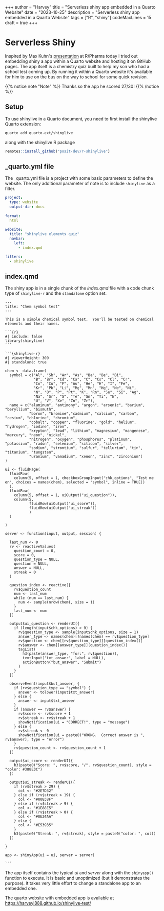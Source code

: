 +++
author = "Harvey"
title = "Serverless shiny app embedded in a Quarto Website"
date = "2023-10-25"
description = "Serverless shiny app embedded in a Quarto Website"
tags = ["R", "shiny"]
codeMaxLines = 15
draft = true
+++

# Serverless Shiny

Inspired by Max Kuhn's [presentation](https://topepo.github.io/2023-r-pharma/#/title-slide) at R/Pharma today I tried out embedding shiny a app within a Quarto website and hosting it on GitHub pages.  The app itself is a chemistry quiz built to help my son who had a school test coming up.  By running it within a Quarto website it's available for him to use on the bus on the way to school for some quick revision.

{{% notice note "Note" %}}
Thanks so the app he scored 27/30!
{{% /notice %}}

## Setup

To use shinylive in a Quarto document, you need to first install the shinylive Quarto extension:

```bash
quarto add quarto-ext/shinylive
```

along with the shinylive R package

```r
remotes::install_github("posit-dev/r-shinylive")
```


## _quarto.yml file

The _quarto.yml file is a project with some basic parameters to define the website.  The only additional parameter of note is to include `shinylive` as a filter.

```yaml
project:
  type: website
  output-dir: docs
  
format: 
  html
  
website:
  title: "shinylive elements quiz"
  navbar:
    left:
      - index.qmd

filters:
  - shinylive
```

## index.qmd

The shiny app is in a single chunk of the *index.qmd* file with a code chunk type of `shinylive-r` and the `standalone` option set.

~~~
---
title: "Chem symbol test"
---

This is a simple chemical symbol test.  You'll be tested on chemical elements and their names.

```{r}
#| include: false
library(shinylive)
```

```{shinylive-r}
#| viewerHeight: 300
#| standalone: true

chem <- data.frame(
  symbol = c("Al", "Sb", "Ar", "As", "Ba", "Be", "Bi", 
             "B", "Br", "Cd", "Ca", "C", "Cs", "Cl", "Cr",
             "Co", "Cu", "F", "Au", "He", "H", "I", "Fe",
             "Kr", "Pb", "Li", "Mg", "Mn", "Hg", "Ne", "Ni",
             "N", "O", "P", "Pt", "K", "Rn", "Se", "Si", "Ag",
             "Na", "Sr", "S", "Te", "Sn", "Ti", "W",
             "U", "V", "Xe", "Zn", "Zr"),
  name = c("aluminum", "antimony", "argon", "arsenic", "barium", "beryllium", "bismuth", 
           "boron", "bromine","cadmium", "calcium", "carbon", "cesium", "chlorine", "chromium",
           "cobalt", "copper", "fluorine", "gold", "helium", "hydrogen", "iodine", "iron",
           "krypton", "lead", "lithium", "magnesium", "mangenese", "mercury", "neon", "nickel",
           "nitrogen", "oxygen", "phosphorus", "platinum", "potassium", "radon", "selenium", "silicon", "silver",
           "sodium", "strontium", "sulfur", "tellurium", "tin", "titanium", "tungsten",
           "uranium", "vanadium", "xenon", "zinc", "zirconium")
)

ui <- fluidPage(
  fluidRow(
    column(5, offset = 1, checkboxGroupInput("chk_options", "Test me on", choices = names(chem), selected = "symbol", inline = TRUE))
  ),
  fluidRow(
    column(5, offset = 1, uiOutput("ui_question")),
    column(5, 
           fluidRow(uiOutput("ui_score")),
           fluidRow(uiOutput("ui_streak"))
           )
  )
  
)

server <- function(input, output, session) {

  last_num <- 0
  rv <- reactiveValues(
    question_count = 0,
    score = 0,
    question_type = NULL,
    question = NULL,
    answer = NULL,
    streak = 0
  )
  
  question_index <- reactive({
    rv$question_count
    num <- last_num
    while (num == last_num) {
      num <- sample(nrow(chem), size = 1)
    }
    last_num <- num
  })
  
  output$ui_question <- renderUI({
    if (length(input$chk_options) > 0) {
      rv$question_type <- sample(input$chk_options, size = 1)
      answer_type <- names(chem)[!names(chem) == rv$question_type]
      rv$question <- chem[[rv$question_type]][question_index()]
      rv$answer <- chem[[answer_type]][question_index()]
      tagList(
        h3(paste(answer_type, "for:", rv$question)),
        textInput("txt_answer", label = NULL),
        actionButton("but_answer", "Submit")
      )
    }
  })
  
  observeEvent(input$but_answer, {
    if (rv$question_type == "symbol") {
      answer <- tolower(input$txt_answer)
    } else {
      answer <- input$txt_answer
    }
    if (answer == rv$answer) {
      rv$score <- rv$score + 1
      rv$streak <- rv$streak + 1
      showNotification(ui = "CORRECT!", type = "message")
    } else {
      rv$streak <- 0
      showNotification(ui = paste0("WRONG.  Correct answer is ", rv$answer), type = "error")
    }
    rv$question_count <- rv$question_count + 1
  })
  
  output$ui_score <- renderUI({
    h3(paste0("Score: ", rv$score, "/", rv$question_count), style = "color: #388E3C")
  })
  
  output$ui_streak <- renderUI({
    if (rv$streak > 29) {
      col <- "#2E7D32"
    } else if (rv$streak > 19) {
      col <- "#00838F"
    } else if (rv$streak > 9) {
      col <- "#1E88E5"
    } else if (rv$streak > 0) {
      col <- "#8E24AA"
    } else {
      col <- "#E53935"
    }
    h3(paste0("Streak: ", rv$streak), style = paste0("color: ", col))
  })

}

app <- shinyApp(ui = ui, server = server)

```
~~~

The app itself contains the typical *ui* and *server* along with the `shinyapp()` function to execute.  It is basic and unoptimized (but it demonstrates the purpose).  It takes very little effort to change a standalone app to an embedded one.

The quarto website with embedded app is available at https://harveyl888.github.io/shinylive-test/
